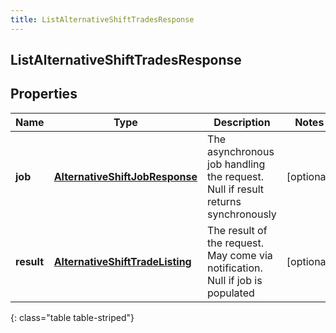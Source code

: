 ```yaml
---
title: ListAlternativeShiftTradesResponse
---
```

## ListAlternativeShiftTradesResponse


## Properties

| Name | Type | Description | Notes |
| ------------ | ------------- | ------------- | ------------- |
| **job** | <!----><!---->[**AlternativeShiftJobResponse**](AlternativeShiftJobResponse.html)<!----> | The asynchronous job handling the request. Null if result returns synchronously |  [optional] |
| **result** | <!----><!---->[**AlternativeShiftTradeListing**](AlternativeShiftTradeListing.html)<!----> | The result of the request. May come via notification. Null if job is populated |  [optional] |
{: class="table table-striped"}



